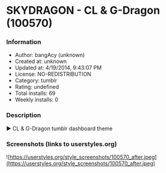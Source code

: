 # SKYDRAGON - CL & G-Dragon (100570)

### Information
- Author: bangAcy (unknown)
- Created at: unknown
- Updated at: 4/19/2014, 9:43:07 PM
- License: NO-REDISTRIBUTION
- Category: tumblr
- Rating: undefined
- Total installs: 69
- Weekly installs: 0


### Description
► CL & G-Dragon tumblr dashboard theme


### Screenshots (links to userstyles.org)
![https://userstyles.org/style_screenshots/100570_after.jpeg](https://userstyles.org/style_screenshots/100570_after.jpeg)


